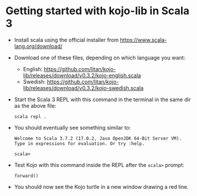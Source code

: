 # Getting started with kojo-lib in Scala 3

* Install scala using the official installer from https://www.scala-lang.org/download/

* Download one of these files, depending on which language you want:
  - English: https://github.com/litan/kojo-lib/releases/download/v0.3.2/kojo-english.scala
  - Swedish: https://github.com/litan/kojo-lib/releases/download/v0.3.2/kojo-swedish.scala

* Start the Scala 3 REPL with this command in the terminal in the same dir as the above file:
  ```
  scala repl .
  ```

* You should eventually see something similar to:
  ```
  Welcome to Scala 3.7.2 (17.0.2, Java OpenJDK 64-Bit Server VM).
  Type in expressions for evaluation. Or try :help.
           
  scala> 

  ``` 

* Test Kojo with this command inside the REPL after the `scala>` prompt:

  ```
  forward()
  ```

* You should now see the Kojo turtle in a new window drawing a red line.
